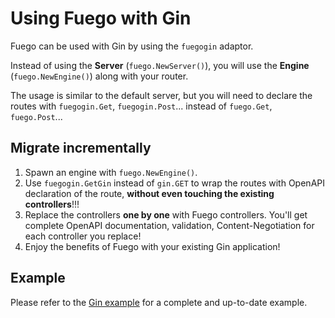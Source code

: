 # Using Fuego with Gin

Fuego can be used with Gin by using the `fuegogin` adaptor.

Instead of using the **Server** (`fuego.NewServer()`), you will use the **Engine** (`fuego.NewEngine()`) along with your router.

The usage is similar to the default server, but you will need to declare the routes with `fuegogin.Get`, `fuegogin.Post`... instead of `fuego.Get`, `fuego.Post`...

## Migrate incrementally

1. Spawn an engine with `fuego.NewEngine()`.
2. Use `fuegogin.GetGin` instead of `gin.GET` to wrap the routes with OpenAPI declaration of the route, **without even touching the existing controllers**!!!
3. Replace the controllers **one by one** with Fuego controllers. You'll get complete OpenAPI documentation, validation, Content-Negotiation for each controller you replace!
4. Enjoy the benefits of Fuego with your existing Gin application!

## Example

Please refer to the [Gin example](https://github.com/go-fuego/fuego/tree/main/examples/gin-compat) for a complete and up-to-date example.

